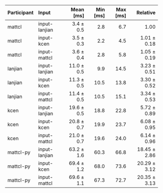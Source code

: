 | Participant | Input | Mean [ms] | Min [ms] | Max [ms] | Relative |
|:---|:---|---:|---:|---:|---:|
| mattcl | input-lanjian | 3.4 ± 0.5 | 2.8 | 6.7 | 1.00 |
| mattcl | input-kcen | 3.5 ± 0.3 | 2.2 | 4.5 | 1.01 ± 0.18 |
| mattcl | input-mattcl | 3.6 ± 0.4 | 2.8 | 5.8 | 1.05 ± 0.19 |
| lanjian | input-lanjian | 11.0 ± 0.5 | 9.9 | 14.5 | 3.23 ± 0.51 |
| lanjian | input-kcen | 11.3 ± 0.5 | 10.5 | 13.8 | 3.30 ± 0.52 |
| lanjian | input-mattcl | 11.4 ± 0.5 | 10.5 | 15.1 | 3.34 ± 0.53 |
| kcen | input-lanjian | 19.6 ± 0.5 | 18.8 | 22.8 | 5.72 ± 0.89 |
| kcen | input-kcen | 20.8 ± 0.7 | 19.9 | 23.7 | 6.08 ± 0.95 |
| kcen | input-mattcl | 21.0 ± 0.7 | 19.6 | 24.0 | 6.14 ± 0.96 |
| mattcl-py | input-lanjian | 63.2 ± 1.6 | 60.3 | 66.8 | 18.45 ± 2.86 |
| mattcl-py | input-kcen | 69.4 ± 1.2 | 68.0 | 73.6 | 20.29 ± 3.12 |
| mattcl-py | input-mattcl | 69.6 ± 1.1 | 67.3 | 72.7 | 20.35 ± 3.13 |
